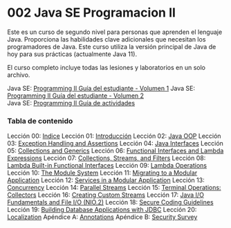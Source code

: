 # 002 Java SE Programacion II

Este es un curso de segundo nivel para personas que aprenden el lenguaje Java. Proporciona las habilidades clave adicionales que necesitan los programadores de Java. Este curso utiliza la versión principal de Java de hoy para sus prácticas (actualmente Java 11).

El curso completo incluye todas las lesiones y laboratorios en un solo archivo.

Java SE: [Programming II Guía del estudiante - Volumen 1](https://github.com/adolfodelarosades/Java/blob/master/temarios/001_Java_SE_Programacion_I/pdf/II_I.pdf)
Java SE: [Programming II Guía del estudiante - Volumen 2](https://github.com/adolfodelarosades/Java/blob/master/temarios/001_Java_SE_Programacion_I/pdf/II_II.pdf)	
Java SE: [Programming II Guía de actividades](https://github.com/adolfodelarosades/Java/blob/master/temarios/001_Java_SE_Programacion_I/pdf/II_Actividades.pdf)	

### Tabla de contenido

Lección 00: [Indice](https://github.com/adolfodelarosades/Java/blob/master/temarios/001_Java_SE_Programacion_I/pdf/II_00.pdf)
Lección 01: [Introducción](https://github.com/adolfodelarosades/Java/blob/master/temarios/001_Java_SE_Programacion_I/pdf/II_01_Introduccion.pdf)
Lección 02: [Java OOP](https://github.com/adolfodelarosades/Java/blob/master/temarios/001_Java_SE_Programacion_I/pdf/II_02_JavaOOP.pdf)
Lección 03: [Exception Handling and Assertions](https://github.com/adolfodelarosades/Java/blob/master/temarios/001_Java_SE_Programacion_I/pdf/II_03_Excepciones.pdf)
Lección 04: [Java Interfaces](https://github.com/adolfodelarosades/Java/blob/master/temarios/001_Java_SE_Programacion_I/pdf/II_04_Interfaces.pdf)
Lección 05: [Collections and Generics](https://github.com/adolfodelarosades/Java/blob/master/temarios/001_Java_SE_Programacion_I/pdf/II_05_Collecciones.pdf)
Lección 06: [Functional Interfaces and Lambda Expressions](https://github.com/adolfodelarosades/Java/blob/master/temarios/001_Java_SE_Programacion_I/pdf/II_06_FI_Lambda.pdf)
Lección 07: [Collections, Streams, and Filters](https://github.com/adolfodelarosades/Java/blob/master/temarios/001_Java_SE_Programacion_I/pdf/II_07_C_S_F.pdf)
Lección 08: [Lambda Built-in Functional Interfaces](https://github.com/adolfodelarosades/Java/blob/master/temarios/001_Java_SE_Programacion_I/pdf/II_08_Lambda.pdf)
Lección 09: [Lambda Operations](https://github.com/adolfodelarosades/Java/blob/master/temarios/001_Java_SE_Programacion_I/pdf/II_09_Lambda.pdf)
Lección 10: [The Module System](https://github.com/adolfodelarosades/Java/blob/master/temarios/001_Java_SE_Programacion_I/pdf/II_10_Modulo.pdf)
Lección 11: [Migrating to a Modular Application](https://github.com/adolfodelarosades/Java/blob/master/temarios/001_Java_SE_Programacion_I/pdf/II_11_Modular.pdf)
Lección 12: [Services in a Modular Application](https://github.com/adolfodelarosades/Java/blob/master/temarios/001_Java_SE_Programacion_I/pdf/II_12_Servicios.pdf)
Lección 13: [Concurrency](https://github.com/adolfodelarosades/Java/blob/master/temarios/001_Java_SE_Programacion_I/pdf/II_13_Concurrencia.pdf)
Lección 14: [Parallel Streams](https://github.com/adolfodelarosades/Java/blob/master/temarios/001_Java_SE_Programacion_I/pdf/II_14_Parallet_Stream.pdf)
Lección 15: [Terminal Operations: Collectors](https://github.com/adolfodelarosades/Java/blob/master/temarios/001_Java_SE_Programacion_I/pdf/II_15_Terminal.pdf)
Lección 16: [Creating Custom Streams](https://github.com/adolfodelarosades/Java/blob/master/temarios/001_Java_SE_Programacion_I/pdf/II_16_Customer_Streams.pdf)
Lección 17: [Java I/O Fundamentals and File I/O (NIO.2)](https://github.com/adolfodelarosades/Java/blob/master/temarios/001_Java_SE_Programacion_I/pdf/II_17_NIO.pdf)
Lección 18: [Secure Coding Guidelines](https://github.com/adolfodelarosades/Java/blob/master/temarios/001_Java_SE_Programacion_I/pdf/II_18_Securete.pdf)
Lección 19: [Building Database Applications with JDBC](https://github.com/adolfodelarosades/Java/blob/master/temarios/001_Java_SE_Programacion_I/pdf/II_19_DataBase.pdf)
Lección 20: [Localization](https://github.com/adolfodelarosades/Java/blob/master/temarios/001_Java_SE_Programacion_I/pdf/II_20_Localizacion.pdf)
Apéndice A: [Annotations](https://github.com/adolfodelarosades/Java/blob/master/temarios/001_Java_SE_Programacion_I/pdf/II_ApendiceA.pdf)
Apéndice B: [Security Survey](https://github.com/adolfodelarosades/Java/blob/master/temarios/001_Java_SE_Programacion_I/pdf/II_ApendiceB.pdf)
 
